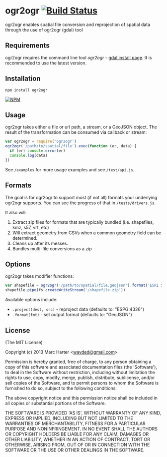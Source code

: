 # ogr2ogr [![Build Status](https://secure.travis-ci.org/wavded/ogr2ogr.png)](http://travis-ci.org/wavded/ogr2ogr)

ogr2ogr enables spatial file conversion and reprojection of spatial data through the use of ogr2ogr (gdal) tool

## Requirements

ogr2ogr requires the command line tool *ogr2ogr* - [gdal install page](http://trac.osgeo.org/gdal/wiki/DownloadingGdalBinaries).
It is recommended to use the latest version.

## Installation

    npm install ogr2ogr

[![NPM](https://nodei.co/npm/ogr2ogr.png?downloads=true)](https://nodei.co/npm/ogr2ogr)

## Usage

ogr2ogr takes either a file or url path, a stream, or a GeoJSON object.  The result of the transformation can be consumed via callback or stream:

```js
var ogr2ogr = require('ogr2ogr')
ogr2ogr('/path/to/spatial/file').exec(function (er, data) {
  if (er) console.error(er)
  console.log(data)
})
```

See `/examples` for more usage examples and see `/test/api.js`.

## Formats

The goal is for ogr2ogr to support most (if not all) formats your underlying ogr2ogr supports.  You can see the progress of that in `/tests/drivers.js`.

It also will:

1.  Extract zip files for formats that are typically bundled (i.e. shapefiles, kmz, s57, vrt, etc)
2.  Will extract geometry from CSVs when a common geometry field can be determined.
3.  Cleans up after its messes.
4.  Bundles multi-file conversions as a zip

## Options

ogr2ogr takes modifier functions:

```js
var shapefile = ogr2ogr('/path/to/spatial/file.geojson').format('ESRI Shapefile').stream()
shapefile.pipe(fs.createWriteStream('/shapefile.zip'))
```

Available options include:

* `.project(dest, src)` - reproject data (defaults to: "ESPG:4326")
* `.format(fmt)` - set output format (defaults to: "GeoJSON")

## License

(The MIT License)

Copyright (c) 2013 Marc Harter &lt;wavded@gmail.com&gt;

Permission is hereby granted, free of charge, to any person obtaining
a copy of this software and associated documentation files (the
'Software'), to deal in the Software without restriction, including
without limitation the rights to use, copy, modify, merge, publish,
distribute, sublicense, and/or sell copies of the Software, and to
permit persons to whom the Software is furnished to do so, subject to
the following conditions:

The above copyright notice and this permission notice shall be
included in all copies or substantial portions of the Software.

THE SOFTWARE IS PROVIDED 'AS IS', WITHOUT WARRANTY OF ANY KIND,
EXPRESS OR IMPLIED, INCLUDING BUT NOT LIMITED TO THE WARRANTIES OF
MERCHANTABILITY, FITNESS FOR A PARTICULAR PURPOSE AND NONINFRINGEMENT.
IN NO EVENT SHALL THE AUTHORS OR COPYRIGHT HOLDERS BE LIABLE FOR ANY
CLAIM, DAMAGES OR OTHER LIABILITY, WHETHER IN AN ACTION OF CONTRACT,
TORT OR OTHERWISE, ARISING FROM, OUT OF OR IN CONNECTION WITH THE
SOFTWARE OR THE USE OR OTHER DEALINGS IN THE SOFTWARE.
